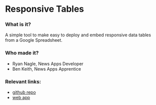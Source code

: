 # Responsive Tables

### What is it?

A simple tool to make easy to deploy and embed responsive data tables from a Google Spreadsheet.

### Who made it?

-  Ryan Nagle, News Apps Developer
-  Ben Keith, News Apps Apprentice


### Relevant links:

-  [github repo](https://github.com/INN/responsive-tables) 
-  [web app](http://inn.github.io/responsive-tables/)